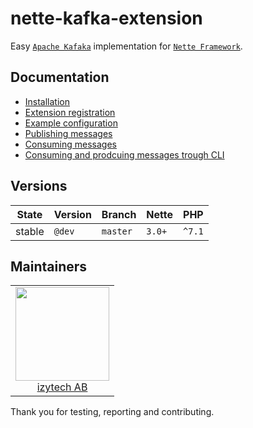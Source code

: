 # nette-kafka-extension

Easy [`Apache Kafaka`](https://kafka.apache.org//) implementation for [`Nette Framework`](https://github.com/nette/).



## Documentation

- [Installation](../Docs/master/README.md#installation)
- [Extension registration](../Docs/master/README.md#extension-registration)
- [Example configuration](../Docs/master/README.md#example-configuration)
- [Publishing messages](../Docs/master/README.md#publishing-messages)
- [Consuming messages](../Docs/master/README.md#consuming-messages)
- [Consuming and prodcuing messages trough CLI](../Docs/master/README.md#consuming-and-prodcuing-messages-trough-cli)

## Versions

| State  | Version      | Branch   | Nette  | PHP     |
|--------|--------------|----------|--------|---------|
| stable | `@dev`     | `master` | `3.0+` | `^7.1`  |

## Maintainers

<table>
  <tbody>
    <tr>
      <td align="center">
        <a href="https://github.com/izytechab">
            <img width="150" height="150" src="https://avatars.githubusercontent.com/izytechab">
        </a>
        </br>
        <a href="https://github.com/izytechab">izytech AB</a>
      </td>
    </tr>
  </tbody>
</table>

Thank you for testing, reporting and contributing.